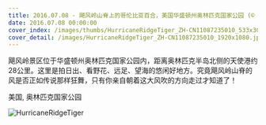 ```yaml
---
title: 2016.07.08 - 飓风岭山脊上的哥伦比亚百合，美国华盛顿州奥林匹克国家公园 (© Dennis Frates/Alamy)
date: 2016.07.08 00:00:00
cover_index: /images/thumbs/HurricaneRidgeTiger_ZH-CN11087235010_533x300.jpg
cover_detail: /images/HurricaneRidgeTiger_ZH-CN11087235010_1920x1080.jpg
---
```


飓风岭景区位于华盛顿州奥林匹克国家公园内，距离奥林匹克半岛北侧的天使港约28公里。这里是拍日出、看野花、远足、望海的悠闲好地方。究竟飓风岭山脊的风是否正如传说那样狂舞，只有你亲自朝着这大风吹的方向走过才知道了！

美国, 奥林匹克国家公园

![HurricaneRidgeTiger](/images/HurricaneRidgeTiger_ZH-CN11087235010_1920x1080.jpg)
